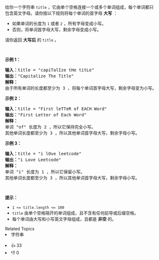 <p>给你一个字符串&nbsp;<code>title</code>&nbsp;，它由单个空格连接一个或多个单词组成，每个单词都只包含英文字母。请你按以下规则将每个单词的首字母 <strong>大写</strong>&nbsp;：</p>

<ul> 
 <li>如果单词的长度为&nbsp;<code>1</code>&nbsp;或者&nbsp;<code>2</code>&nbsp;，所有字母变成小写。</li> 
 <li>否则，将单词首字母大写，剩余字母变成小写。</li> 
</ul>

<p>请你返回 <strong>大写后</strong>&nbsp;的<em>&nbsp;</em><code>title</code>&nbsp;。</p>

<p>&nbsp;</p>

<p><b>示例 1：</b></p>

<pre><b>输入：</b>title = "capiTalIze tHe titLe"
<b>输出：</b>"Capitalize The Title"
<strong>解释：</strong>
由于所有单词的长度都至少为 3 ，将每个单词首字母大写，剩余字母变为小写。
</pre>

<p><strong>示例 2：</strong></p>

<pre><b>输入：</b>title = "First leTTeR of EACH Word"
<b>输出：</b>"First Letter of Each Word"
<strong>解释：</strong>
单词 "of" 长度为 2 ，所以它保持完全小写。
其他单词长度都至少为 3 ，所以其他单词首字母大写，剩余字母小写。
</pre>

<p><strong>示例 3：</strong></p>

<pre><b>输入：</b>title = "i lOve leetcode"
<b>输出：</b>"i Love Leetcode"
<strong>解释：</strong>
单词 "i" 长度为 1 ，所以它保留小写。
其他单词长度都至少为 3 ，所以其他单词首字母大写，剩余字母小写。
</pre>

<p>&nbsp;</p>

<p><strong>提示：</strong></p>

<ul> 
 <li><code>1 &lt;= title.length &lt;= 100</code></li> 
 <li><code>title</code>&nbsp;由单个空格隔开的单词组成，且不含有任何前导或后缀空格。</li> 
 <li>每个单词由大写和小写英文字母组成，且都是 <strong>非空</strong>&nbsp;的。</li> 
</ul>

<div><div>Related Topics</div><div><li>字符串</li></div></div><br><div><li>👍 33</li><li>👎 0</li></div>